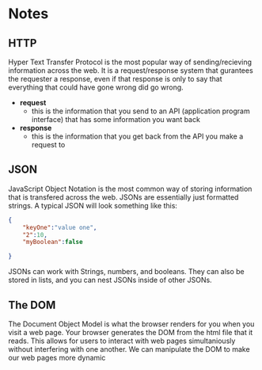 # Notes

## HTTP
Hyper Text Transfer Protocol is the most popular way of sending/recieving information across the web. It is a request/response system that gurantees the requester a response, even if that response is only to say that everything that could have gone wrong did go wrong.
- **request**
    - this is the information that you send to an API (application program interface) that has some information you want back
- **response**
    - this is the information that you get back from the API you make a request to

## JSON
JavaScript Object Notation is the most common way of storing information that is transfered across the web. JSONs are essentially just formatted strings. A typical JSON will look something like this:
```JSON
{
    "keyOne":"value one",
    "2":10,
    "myBoolean":false

}
```
JSONs can work with Strings, numbers, and booleans. They can also be stored in lists, and you can nest JSONs inside of other JSONs.

## The DOM
The Document Object Model is what the browser renders for you when you visit a web page. Your browser generates the DOM from the html file that it reads. This allows for users to interact with web pages simultaniously without interfering with one another. We can manipulate the DOM to make our web pages more dynamic